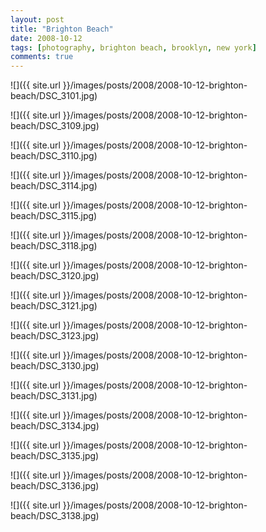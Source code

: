 ```yaml
---
layout: post
title: "Brighton Beach"
date: 2008-10-12
tags: [photography, brighton beach, brooklyn, new york]
comments: true
---
```

![]({{ site.url }}/images/posts/2008/2008-10-12-brighton-beach/DSC_3101.jpg)

![]({{ site.url }}/images/posts/2008/2008-10-12-brighton-beach/DSC_3109.jpg)

![]({{ site.url }}/images/posts/2008/2008-10-12-brighton-beach/DSC_3110.jpg)

![]({{ site.url }}/images/posts/2008/2008-10-12-brighton-beach/DSC_3114.jpg)

![]({{ site.url }}/images/posts/2008/2008-10-12-brighton-beach/DSC_3115.jpg)

![]({{ site.url }}/images/posts/2008/2008-10-12-brighton-beach/DSC_3118.jpg)

![]({{ site.url }}/images/posts/2008/2008-10-12-brighton-beach/DSC_3120.jpg)

![]({{ site.url }}/images/posts/2008/2008-10-12-brighton-beach/DSC_3121.jpg)

![]({{ site.url }}/images/posts/2008/2008-10-12-brighton-beach/DSC_3123.jpg)

![]({{ site.url }}/images/posts/2008/2008-10-12-brighton-beach/DSC_3130.jpg)

![]({{ site.url }}/images/posts/2008/2008-10-12-brighton-beach/DSC_3131.jpg)

![]({{ site.url }}/images/posts/2008/2008-10-12-brighton-beach/DSC_3134.jpg)

![]({{ site.url }}/images/posts/2008/2008-10-12-brighton-beach/DSC_3135.jpg)

![]({{ site.url }}/images/posts/2008/2008-10-12-brighton-beach/DSC_3136.jpg)

![]({{ site.url }}/images/posts/2008/2008-10-12-brighton-beach/DSC_3138.jpg)

